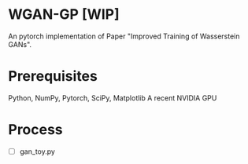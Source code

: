 # WGAN-GP [WIP]
An pytorch implementation of Paper "Improved Training of Wasserstein GANs".

# Prerequisites

Python, NumPy, Pytorch, SciPy, Matplotlib
A recent NVIDIA GPU

# Process

- [ ] gan_toy.py
